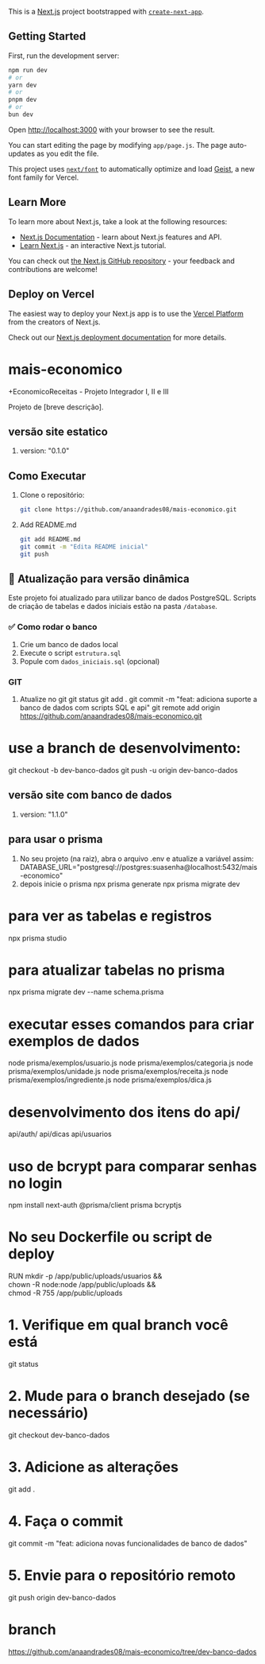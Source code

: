 This is a [Next.js](https://nextjs.org) project bootstrapped with [`create-next-app`](https://github.com/vercel/next.js/tree/canary/packages/create-next-app).

## Getting Started

First, run the development server:

```bash
npm run dev
# or
yarn dev
# or
pnpm dev
# or
bun dev
```

Open [http://localhost:3000](http://localhost:3000) with your browser to see the result.

You can start editing the page by modifying `app/page.js`. The page auto-updates as you edit the file.

This project uses [`next/font`](https://nextjs.org/docs/app/building-your-application/optimizing/fonts) to automatically optimize and load [Geist](https://vercel.com/font), a new font family for Vercel.

## Learn More

To learn more about Next.js, take a look at the following resources:

- [Next.js Documentation](https://nextjs.org/docs) - learn about Next.js features and API.
- [Learn Next.js](https://nextjs.org/learn) - an interactive Next.js tutorial.

You can check out [the Next.js GitHub repository](https://github.com/vercel/next.js) - your feedback and contributions are welcome!

## Deploy on Vercel

The easiest way to deploy your Next.js app is to use the [Vercel Platform](https://vercel.com/new?utm_medium=default-template&filter=next.js&utm_source=create-next-app&utm_campaign=create-next-app-readme) from the creators of Next.js.

Check out our [Next.js deployment documentation](https://nextjs.org/docs/app/building-your-application/deploying) for more details.
# mais-economico
+EconomicoReceitas - Projeto Integrador I, II e III

Projeto de [breve descrição].  

## versão site estatico
1. version: "0.1.0"
## Como Executar  
1. Clone o repositório:  
   ```bash  
   git clone https://github.com/anaandrades08/mais-economico.git
2. Add README.md  
   ```bash  
   git add README.md
   git commit -m "Edita README inicial"
   git push  

## 🔄 Atualização para versão dinâmica

Este projeto foi atualizado para utilizar banco de dados PostgreSQL. 
Scripts de criação de tabelas e dados iniciais estão na pasta `/database`.

### ✅ Como rodar o banco
1. Crie um banco de dados local
2. Execute o script `estrutura.sql`
3. Popule com `dados_iniciais.sql` (opcional)

### GIT
1. Atualize no git
git status
git add .
git commit -m "feat: adiciona suporte a banco de dados com scripts SQL e api"
git remote add origin https://github.com/anaandrades08/mais-economico.git
# use a branch de desenvolvimento:
git checkout -b dev-banco-dados
git push -u origin dev-banco-dados

## versão site com banco de dados
1. version: "1.1.0"


## para usar o prisma
1. No seu projeto (na raiz), abra o arquivo .env e atualize a variável assim:
DATABASE_URL="postgresql://postgres:suasenha@localhost:5432/mais-economico"
2. depois inicie o prisma
npx prisma generate
npx prisma migrate dev
# para ver as tabelas e registros
npx prisma studio
# para atualizar tabelas no prisma 
npx prisma migrate dev --name schema.prisma     

# executar esses comandos para criar exemplos de dados
node prisma/exemplos/usuario.js 
node prisma/exemplos/categoria.js 
node prisma/exemplos/unidade.js 
node prisma/exemplos/receita.js 
node prisma/exemplos/ingrediente.js
node prisma/exemplos/dica.js

# desenvolvimento dos itens do api/
api/auth/
api/dicas
api/usuarios

# uso de bcrypt para comparar senhas no login
npm install next-auth @prisma/client prisma bcryptjs



# No seu Dockerfile ou script de deploy
RUN mkdir -p /app/public/uploads/usuarios && \
    chown -R node:node /app/public/uploads && \
    chmod -R 755 /app/public/uploads



# 1. Verifique em qual branch você está
git status

# 2. Mude para o branch desejado (se necessário)
git checkout dev-banco-dados

# 3. Adicione as alterações
git add .

# 4. Faça o commit
git commit -m "feat: adiciona novas funcionalidades de banco de dados"

# 5. Envie para o repositório remoto
git push origin dev-banco-dados


# branch 
https://github.com/anaandrades08/mais-economico/tree/dev-banco-dados